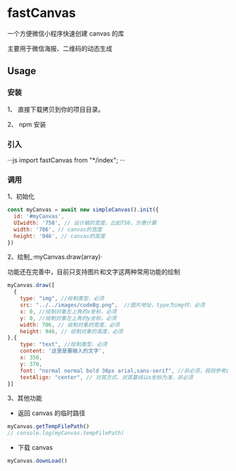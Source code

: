 # fastCanvas

一个方便微信小程序快速创建 canvas 的库

主要用于微信海报、二维码的动态生成

## Usage

### 安装

1、 直接下载拷贝到你的项目目录。

2、 npm 安装

### 引入

···js
import fastCanvas from "\*/index";
···

### 调用

1、初始化

```js
const myCanvas = await new simpleCanvas().init({
  id: '#myCanvas',
  UIwidth: '750', // 设计稿的宽度，比如750，方便计算
  width: '706', // canvas的宽度
  height: '946', // canvas的高度
})
```

2、绘制\_·myCanvas.draw(array)·

功能还在完善中，目前只支持图片和文字这两种常用功能的绘制

```js
myCanvas.draw([
  {
    type: "img", //绘制类型，必须
    src: "../../images/codeBg.png",  //图片地址，type为img时，必须
    x: 0, //绘制对象左上角的x坐标，必须
    y: 0, //绘制对象左上角的y坐标，必须
    width: 706, // 绘制对象的宽度，必须
    height: 946, // 绘制对象的高度，必须
},{
    type: "text", //绘制类型，必须
    content: '这里是要输入的文字',
    x: 350,
    y: 370,
    font: "normal normal bold 36px arial,sans-serif", //非必须，规则参考css font属性
    textAlign: "center", // 对其方式，对其基线以x坐标为准，非必须
}]
```

3、其他功能

- 返回 canvas 的临时路径

```js
myCanvas.getTempFilePath()
// console.log(myCanvas.tempFilePath)
```

- 下载 canvas

```js
myCanvas.downLoad()
```
